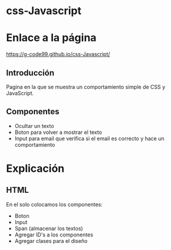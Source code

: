 # css-Javascript

# Enlace a la página
https://g-code99.github.io/css-Javascript/

## Introducción
Pagina en la que se muestra un comportamiento simple de CSS y JavaScript.

## Componentes
* Ocultar un texto
* Boton para volver a mostrar el texto
* Input para email que verifica si el email es correcto y hace un comportamiento

# Explicación
## HTML
En el solo colocamos los componentes:
* Boton
* Input
* Span (almacenar los textos)
* Agregar ID's a los componentes
* Agregar clases para el diseño
